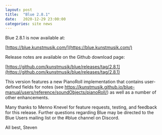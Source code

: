 ```yaml
---
layout: post
title:  "Blue 2.8.1"
date:   2020-12-29 23:00:00
categories: site news 
---
```

Blue 2.8.1 is now available at:

[https://blue.kunstmusik.com/](https://blue.kunstmusik.com/)

Release notes are available on the Github download page:

[https://github.com/kunstmusik/blue/releases/tag/2.8.1](https://github.com/kunstmusik/blue/releases/tag/2.8.1)

This version features a new PianoRoll implementation that contains user-defined fields for notes (see
https://kunstmusik.github.io/blue-manual/users/reference/soundObjects/pianoRoll/) as well as a number of other enhancements.

Many thanks to Menno Knevel for feature requests, testing, and feedback for this release. Further questions regarding Blue may be
directed to the Blue Users mailing list or the #blue channel on Discord.

All best,
Steven
